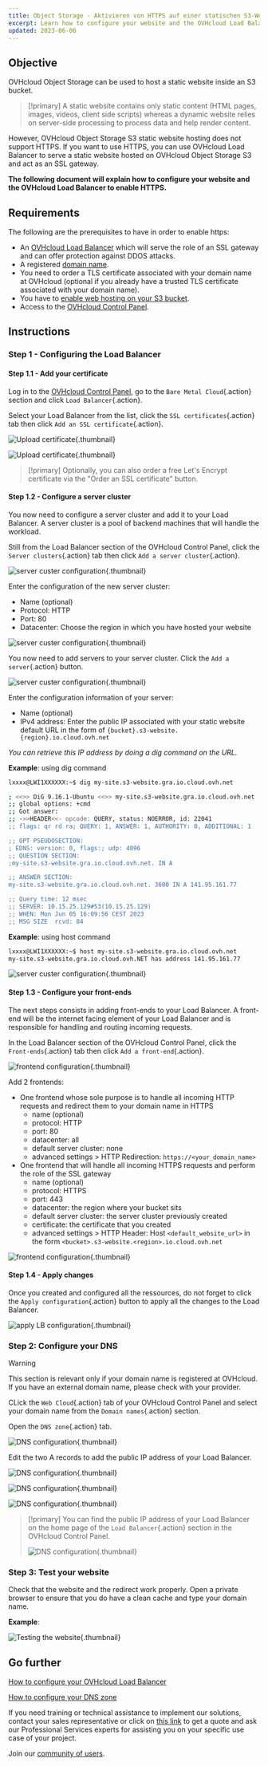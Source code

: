 ```yaml
---
title: Object Storage - Aktivieren von HTTPS auf einer statischen S3-Website unter Verwendung einer benutzerdefinierten Domäne (EN)
excerpt: Learn how to configure your website and the OVHcloud Load Balancer to enable HTTPS
updated: 2023-06-06
---
```


## Objective

OVHcloud Object Storage can be used to host a static website inside an S3 bucket.

> [!primary]
> A static website contains only static content (HTML pages, images, videos, client side scripts) whereas a dynamic website relies on server-side processing to process data and help render content.

However, OVHcloud Object Storage S3 static website hosting does not support HTTPS. If you want to use HTTPS, you can use OVHcloud Load Balancer to serve a static website hosted on OVHcloud Object Storage S3 and act as an SSL gateway.

**The following document will explain how to configure your website and the OVHcloud Load Balancer to enable HTTPS.**

## Requirements

The following are the prerequisites to have in order to enable https:

- An [OVHcloud Load Balancer](/links/network/load-balancer) which will serve the role of an SSL gateway and can offer protection against DDOS attacks.
- A registered [domain name](/links/web/domains).
- You need to order a TLS certificate associated with your domain name at OVHcloud (optional if you already have a trusted TLS certificate associated with your domain name).
- You have to [enable web hosting on your S3 bucket](/pages/storage_and_backup/object_storage/s3_website).
- Access to the [OVHcloud Control Panel](/links/manager).

## Instructions

### Step 1 - Configuring the Load Balancer

#### Step 1.1 - Add your certificate

Log in to the [OVHcloud Control Panel](/links/manager), go to the `Bare Metal Cloud`{.action} section and click `Load Balancer`{.action}.

Select your Load Balancer from the list, click the `SSL certificates`{.action} tab then click `Add an SSL certificate`{.action}.

![Upload certificate](images/cert-creation01.png){.thumbnail}

![Upload certificate](images/cert-creation02.png){.thumbnail}

> [!primary]
> Optionally, you can also order a free Let's Encrypt certificate via the "Order an SSL certificate" button.

#### Step 1.2 - Configure a server cluster

You now need to configure a server cluster and add it to your Load Balancer. A server cluster is a pool of backend machines that will handle the workload.

Still from the Load Balancer section of the OVHcloud Control Panel, click the `Server clusters`{.action} tab then click `Add a server cluster`{.action}.

![server custer configuration](images/serv-cluster-01.png){.thumbnail}

Enter the configuration of the new server cluster:

- Name (optional)
- Protocol: HTTP
- Port: 80
- Datacenter: Choose the region in which you have hosted your website

![server custer configuration](images/serv-cluster-02.png){.thumbnail}

You now need to add servers to your server cluster. Click the `Add a server`{.action} button.

![server custer configuration](images/serv-cluster-03.png){.thumbnail}

Enter the configuration information of your server:

- Name (optional)
- IPv4 address: Enter the public IP associated with your static website default URL in the form of `{bucket}.s3-website.{region}.io.cloud.ovh.net`

*You can retrieve this IP address by doing a dig command on the URL.*

**Example**: using dig command

```sh
lxxxx@LWI1XXXXXX:~$ dig my-site.s3-website.gra.io.cloud.ovh.net

; <<>> DiG 9.16.1-Ubuntu <<>> my-site.s3-website.gra.io.cloud.ovh.net
;; global options: +cmd
;; Got answer:
;; ->>HEADER<<- opcode: QUERY, status: NOERROR, id: 22041
;; flags: qr rd ra; QUERY: 1, ANSWER: 1, AUTHORITY: 0, ADDITIONAL: 1

;; OPT PSEUDOSECTION:
; EDNS: version: 0, flags:; udp: 4096
;; QUESTION SECTION:
;my-site.s3-website.gra.io.cloud.ovh.net. IN A

;; ANSWER SECTION:
my-site.s3-website.gra.io.cloud.ovh.net. 3600 IN A 141.95.161.77

;; Query time: 12 msec
;; SERVER: 10.15.25.129#53(10.15.25.129)
;; WHEN: Mon Jun 05 16:09:56 CEST 2023
;; MSG SIZE  rcvd: 84
```

**Example**: using host command

```sh
lxxxx@LWI1XXXXXX:~$ host my-site.s3-website.gra.io.cloud.ovh.net
my-site.s3-website.gra.io.cloud.ovh.NET has address 141.95.161.77

```

![server custer configuration](images/serv-cluster-04.png){.thumbnail}

#### Step 1.3 - Configure your front-ends

The next steps consists in adding front-ends to your Load Balancer. A front-end will be the internet facing element of your Load Balancer and is responsible for handling and routing incoming requests.

In the Load Balancer section of the OVHcloud Control Panel, click the `Front-ends`{.action} tab then click `Add a front-end`{.action}.

![frontend configuration](images/front-01.png){.thumbnail}

Add 2 frontends:

- One frontend whose sole purpose is to handle all incoming HTTP requests and redirect them to your domain name in HTTPS
    - name (optional)
    - protocol: HTTP
    - port: 80
    - datacenter: all
    - default server cluster: none
    - advanced settings > HTTP Redirection: `https://<your_domain_name>`
- One frontend that will handle all incoming HTTPS requests and perform the role of the SSL gateway
    - name (optional)
    - protocol: HTTPS
    - port: 443
    - datacenter: the region where your bucket sits
    - default server cluster: the server cluster previously created
    - certificate: the certificate that you created
    - advanced settings > HTTP Header: Host `<default_website_url>` in the form `<bucket>.s3-website.<region>.io.cloud.ovh.net`

![frontend configuration](images/front-2.PNG){.thumbnail}

#### Step 1.4 - Apply changes

Once you created and configured all the ressources, do not forget to click the `Apply configuration`{.action} button to apply all the changes to the Load Balancer.

![apply LB configuration](images/LB-apply-conf.PNG){.thumbnail}

### Step 2: Configure your DNS

> [!warning]
> This section is relevant only if your domain name is registered at OVHcloud. If you have an external domain name, please check with your provider.

CLick the `Web Cloud`{.action} tab of your OVHcloud Control Panel and select your domain name from the `Domain names`{.action} section. 

Open the `DNS zone`{.action} tab.

![DNS configuration](images/DNS-01.png){.thumbnail}

Edit the two A records to add the public IP address of your Load Balancer.

![DNS configuration](images/DNS-02.png){.thumbnail}

![DNS configuration](images/DNS-03.png){.thumbnail}

![DNS configuration](images/DNS-04.png){.thumbnail}

> [!primary]
> You can find the public IP address of your Load Balancer on the home page of the `Load Balancer`{.action} section in the OVHcloud Control Panel.
>
> ![DNS configuration](images/DNS-05.png){.thumbnail}

### Step 3: Test your website

Check that the website and the redirect work properly. Open a private browser to ensure that you do have a clean cache and type your domain name.

**Example**:

![Testing the website](images/test.PNG){.thumbnail}

## Go further

[How to configure your OVHcloud Load Balancer](/pages/network/load_balancer/use_presentation)

[How to configure your DNS zone](/pages/web_cloud/domains/dns_zone_edit)

If you need training or technical assistance to implement our solutions, contact your sales representative or click on [this link](/links/professional-services) to get a quote and ask our Professional Services experts for assisting you on your specific use case of your project.

Join our [community of users](/links/community).
